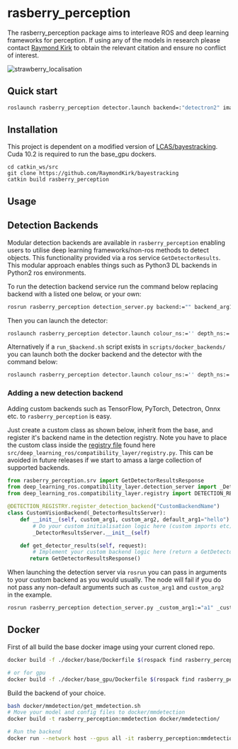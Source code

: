 # rasberry_perception

The rasberry_perception package aims to interleave ROS and deep learning frameworks for perception. If using any of the models in research please contact [Raymond Kirk](https://github.com/RaymondKirk) to obtain the relevant citation and ensure no conflict of interest.

![strawberry_localisation](https://user-images.githubusercontent.com/16948324/76231446-2c98b380-621d-11ea-8624-8e472c2f08f8.gif)

## Quick start

```bash
roslaunch rasberry_perception detector.launch backend=:"detectron2" image_ns:="/your_camera/colour" depth_ns:="/your_camera/depth" score="0.5"
```

## Installation

This project is dependent on a modified version of [LCAS/bayestracking](LCAS/bayestracking). Cuda 10.2 is required to run the base_gpu dockers. 

```
cd catkin_ws/src
git clone https://github.com/RaymondKirk/bayestracking
catkin build rasberry_perception
```

## Usage

## Detection Backends

Modular detection backends are available in `rasberry_perception` enabling users to utilise deep learning 
frameworks/non-ros methods to detect objects. This functionality provided via a ros service `GetDetectorResults`. 
This modular approach enables things such as Python3 DL backends in Python2 ros environments.

To run the detection backend service run the command below replacing backend with a listed one below, or your own:

```bash 
rosrun rasberry_perception detection_server.py backend:="" backend_arg1:=""
```

Then you can launch the detector:

```bash
roslaunch rasberry_perception detector.launch colour_ns:='' depth_ns:='' score:=''
```

Alternatively if a `run_$backend.sh` script exists in `scripts/docker_backends/` you can launch both the docker backend
and the detector with the command below:

```bash
roslaunch rasberry_perception detector.launch colour_ns:='' depth_ns:='' score:='' backend:="<your backend>"
```

### Adding a new detection backend 

Adding custom backends such as TensorFlow, PyTorch, Detectron, Onnx etc. to `rasberry_perception` is easy. 

Just create a custom class as shown below, inherit from the base, and register it's backend name in the detection registry. 
Note you have to place the custom class inside the 
[registry file](src/deep_learning_ros/compatibility_layer/registry.py) found here `src/deep_learning_ros/compatibility_layer/registry.py`.
This can be avoided in future releases if we start to amass a large collection of supported backends.


```python
from rasberry_perception.srv import GetDetectorResultsResponse
from deep_learning_ros.compatibility_layer.detection_server import _DetectorResultsServer
from deep_learning_ros.compatibility_layer.registry import DETECTION_REGISTRY

@DETECTION_REGISTRY.register_detection_backend("CustomBackendName")
class CustomVisionBackend(_DetectorResultsServer):
    def __init__(self, custom_arg1, custom_arg2, default_arg1="hello"):
        # Do your custom initialisation logic here (custom imports etc)
        _DetectorResultsServer.__init__(self)

    def get_detector_results(self, request):
        # Implement your custom backend logic here (return a GetDetectorResultsResponse object)
       return GetDetectorResultsResponse()
```

When launching the detection server via `rosrun` you can pass in arguments to your custom backend as you would usually.
The node will fail if you do not pass any non-default arguments such as `custom_arg1` and `custom_arg2` in the example.

```bash
rosrun rasberry_perception detection_server.py _custom_arg1:="a1" _custom_arg2:="a2" _default_arg1"="world"
```

## Docker

First of all build the base docker image using your current cloned repo.

```bash
docker build -f ./docker/base/Dockerfile $(rospack find rasberry_perception) -t rasberry_perception:base

# or for gpu
docker build -f ./docker/base_gpu/Dockerfile $(rospack find rasberry_perception) -t rasberry_perception:base_gpu
```

Build the backend of your choice.

```bash
bash docker/mmdetection/get_mmdetection.sh
# Move your model and config files to docker/mmdetection
docker build -t rasberry_perception:mmdetection docker/mmdetection/

# Run the backend 
docker run --network host --gpus all -it rasberry_perception:mmdetection /start
```

